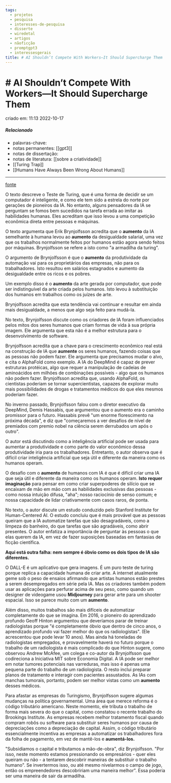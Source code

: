 ```yaml
---
tags:
  - projetos
  - pesquisa
  - interesses-de-pesquisa
  - disserte
  - wiredetal
  - artigos
  - nãoficção
  - promptgpt3
  - interessesgerais
title: # AI Shouldn’t Compete With Workers—It Should Supercharge Them
---
```

# # AI Shouldn’t Compete With Workers—It Should Supercharge Them
criado em: 11:13 2022-10-17

##### Relacionado
- palavras-chave: 
- notas permanentes: [[gpt3]]
- notas de dissertação:
- notas de literatura: [[sobre a criatividade]]
- [[Turing Trap]]
- [[Humans Have Always Been Wrong About Humans]]

---
[fonte](https://www.wired.com/story/ai-shouldnt-compete-with-workers-it-should-supercharge-them-turing-trap/?bxid=5d7fe4203f92a4110117fc32&cndid=67720204&esrc=profile-page&source=EDT_WIR_NEWSLETTER_0_TRANSPORTATION_ZZ&utm_brand=wired&utm_campaign=aud-dev&utm_content=WIR_FastForward_101722&utm_mailing=WIR_FastForward_101722&utm_medium=email&utm_source=nl&utm_term=WIR_Transportation)


O texto descreve o Teste de Turing, que é uma forma de decidir se um computador é inteligente, e como ele tem sido a estrela do norte por gerações de pioneiros da IA. No entanto, alguns pensadores da IA se perguntam se fomos bem sucedidos na tarefa errada ao imitar as habilidades humanas. Eles acreditam que isso levou a uma competição econômica direta entre pessoas e máquinas.

O texto argumenta que Erik Brynjolfsson acredita que o **aumento** da IA semelhante à humana levou ao **aumento** da desigualdade salarial, uma vez que os trabalhos normalmente feitos por humanos estão agora sendo feitos por máquinas. Brynjolfsson se refere a isto como "a armadilha da turing". 

O argumento de Brynjolfsson é que o **aumento** da produtividade da automação vai para os proprietários das empresas, não para os trabalhadores. Isto resultou em salários estagnados e aumento da desigualdade entre os ricos e os pobres.

Um exemplo disso é o **aumento** da arte gerada por computador, que pode ser indistinguível da arte criada pelos humanos. Isto levou à substituição dos humanos em trabalhos como os juízes de arte.

Brynjolfsson acredita que esta tendência vai continuar e resultar em ainda mais desigualdade, a menos que algo seja feito para mudá-la.

No texto, Brynjolfsson discute como os criadores de IA foram influenciados pelos mitos dos seres humanos que criam formas de vida à sua própria imagem. Ele argumenta que esta não é a melhor estrutura para o desenvolvimento de software.

Brynjolfsson acredita que a chave para o crescimento econômico real está na construção de IA que **aumente** os seres humanos, fazendo coisas que as pessoas não podem fazer. Ele argumenta que precisamos mudar o alvo, e cita o AlphaFold como exemplo. A IA do DeepMind é capaz de prever estruturas protéicas, algo que requer a manipulação de cadeias de aminoácidos em milhões de combinações possíveis - algo que os humanos não podem fazer. Brynjolfsson acredita que, usando AlphaFold, os cientistas poderiam se tornar supercientistas, capazes de explorar muito mais possibilidades de drogas e tratamentos médicos do que eles mesmos poderiam fazer.

No inverno passado, Brynjolfsson falou com o diretor executivo da DeepMind, Demis Hassabis, que argumentou que o aumento era o caminho promissor para o futuro. Hassabis prevê "um enorme florescimento na próxima década", e diz que "começaremos a ver desafios de nível de premiados com premio nobel  na ciência serem derrubados um após o outro".

O autor está discutindo como a inteligência artificial pode ser usada para aumentar a produtividade e como parte do valor econômico dessa produtividade iria para os trabalhadores. Entretanto, o autor observa que é difícil criar inteligência artificial que seja útil e diferente da maneira como os humanos operam.

O desafio com o **aumento** de humanos com IA é que é difícil criar uma IA que seja útil e diferente da maneira como os humanos operam. **Isto requer imaginação** para pensar em como criar superpoderes de silício que se encaixam de mão em mão com as habilidades exclusivas das pessoas - como nossa intuição difusa, "aha"; nosso raciocínio de senso comum; e nossa capacidade de lidar criativamente com casos raros, de ponta.

No texto, o autor discute um estudo conduzido pelo Stanford Institute for Human-Centered AI. O estudo concluiu que é mais provável que as pessoas queiram que a IA automatize tarefas que são desagradáveis, como a limpeza do banheiro, do que tarefas que são agradáveis, como abrir presentes. O autor enfatiza a importância de perguntar às pessoas o que elas querem da IA, em vez de fazer suposições baseadas em fantasias de ficção científica.

**Aqui está outra falha: nem sempre é óbvio como os dois tipos de IA são diferentes.**

O DALL-E é um aplicativo que gera imagens. É um puro teste de turing porque replica a capacidade humana de criar arte. A internet atualmente geme sob o peso de ensaios afirmando que artistas humanos estão prestes a serem desempregados em série pela IA. Mas os criadores também podem usar as aplicações para perfurar acima de seu peso, como quando um designer de videogame usou **Midjourney** para gerar arte para um shooter espacial. Isso se parece muito com um **aumento**.

Além disso, muitos trabalhos são mais difíceis de automatizar completamente do que se imagina. Em 2016, o pioneiro do aprendizado profundo Geoff Hinton argumentou que deveríamos parar de treinar radiologistas porque "é completamente óbvio que dentro de cinco anos, o aprendizado profundo vai fazer melhor do que os radiologistas". (Ele acrescentou que pode levar 10 anos). Mas ainda há toneladas de radiologistas empregados, e provavelmente haverá no futuro porque o trabalho de um radiologista é mais complicado do que Hinton sugere, como observou Andrew McAfee, um colega e co-autor da Brynjolfsson que codireciona a Iniciativa MIT sobre Economia Digital. A IA pode ser melhor em notar tumores potenciais nas varreduras, mas isso é apenas uma pequena parte do trabalho de um radiologista. O resto inclui preparar planos de tratamento e interagir com pacientes assustados. As IAs com manchas tumorais, portanto, podem ser melhor vistas como um **aumento** desses médicos.

Para afastar as empresas do Turingismo, Brynjolfsson sugere algumas mudanças na política governamental. Uma área que merece reforma é o código tributário americano. Neste momento, ele tributa o trabalho de forma mais severa do que o capital, como constatou o recente trabalho do Brookings Institute. As empresas recebem melhor tratamento fiscal quando compram robôs ou software para substituir seres humanos por causa de depreciações como a depreciação de capital. Assim, o código tributário essencialmente incentiva as empresas a automatizar os trabalhadores fora da folha de pagamento, em vez de mantê-los e **aumentá-los.**

"Subsidiamos o capital e tributamos a mão-de-obra", diz Brynjolfsson. "Por isso, neste momento estamos pressionando os empresários - quer eles queiram ou não - a tentarem descobrir maneiras de substituir o trabalho humano". Se invertermos isso, ou até mesmo nivelarmos o campo de jogo, então os empreendedores descobririam uma maneira melhor". Essa poderia ser uma maneira de sair da armadilha.


